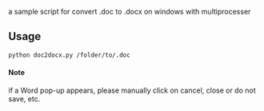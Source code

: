 
a sample script for convert .doc to .docx on windows with multiprocesser

## Usage


```
python doc2docx.py /folder/to/.doc
```

#### Note

if a Word pop-up appears, please manually click on cancel, close or do not save, etc.
